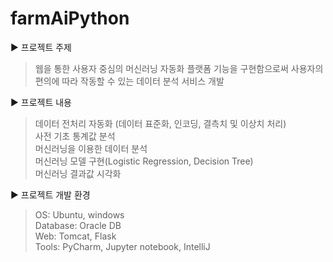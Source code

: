 # farmAiPython

   
▶ 프로젝트 주제
   >웹을 통한 사용자 중심의 머신러닝 자동화 플랫폼 기능을 구현함으로써 사용자의 편의에 따라 작동할 수 있는 데이터 분석 서비스 개발    
   
   
▶ 프로젝트 내용
   > 데이터 전처리 자동화 (데이터 표준화, 인코딩, 결측치 및 이상치 처리)    
   > 사전 기초 통계값 분석    
   > 머신러닝을 이용한 데이터 분석    
   > 머신러닝 모델 구현(Logistic Regression, Decision Tree)    
   > 머신러닝 결과값 시각화      
   
   
▶ 프로젝트 개발 환경
   > OS: Ubuntu, windows    
   > Database: Oracle DB    
   > Web: Tomcat, Flask    
   > Tools: PyCharm, Jupyter notebook, IntelliJ         
   
